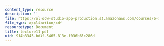 ```yaml
---
content_type: resource
description: ''
file: https://ol-ocw-studio-app-production.s3.amazonaws.com/courses/6-152j-micro-nano-processing-technology-fall-2005/9f4b3345bd3f5465813ef036b65c286d_lecture11.pdf
file_type: application/pdf
resourcetype: Document
title: lecture11.pdf
uid: 9f4b3345-bd3f-5465-813e-f036b65c286d
---
```

